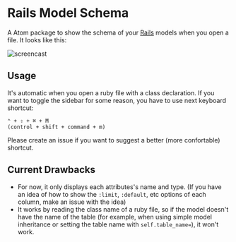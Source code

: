 # Rails Model Schema

A Atom package to show the schema of your [Rails](https://github.com/rails/rails) models when you open a file. It looks like this:

![screencast](https://raw.githubusercontent.com/platanus/atom-rails-model-schema/master/images/screencast.gif)

## Usage

It's automatic when you open a ruby file with a class declaration. If you want to toggle the sidebar for some reason, you have to use next keyboard shortcut:

```
⌃ + ⇧ + ⌘ + M
(control + shift + command + m)
```

Please create an issue if you want to suggest a better (more confortable) shortcut.

## Current Drawbacks
- For now, it only displays each attributes's name and type. (If you have an idea of how to show the `:limit`, `:default`, etc options of each column, make an issue with the idea)
- It works by reading the class name of a ruby file, so if the model doesn't have the name of the table (for example, when using simple model inheritance or setting the table name with `self.table_name=`), it won't work.

